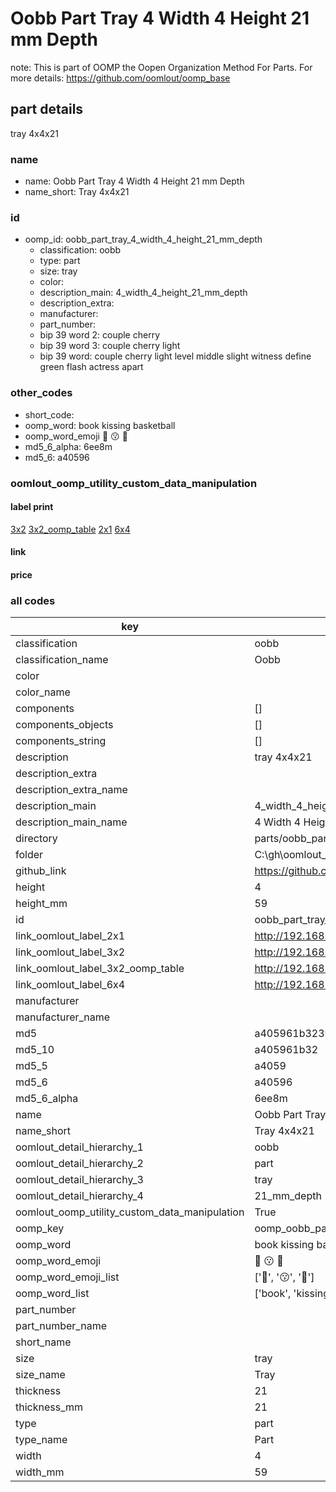 # Oobb Part Tray 4 Width 4 Height 21 mm Depth  

note: This is part of OOMP the Oopen Organization Method For Parts. For more details: https://github.com/oomlout/oomp_base

##  part details
  



tray 4x4x21



### name
* name: Oobb Part Tray 4 Width 4 Height 21 mm Depth
* name_short: Tray 4x4x21 
### id
* oomp_id: oobb_part_tray_4_width_4_height_21_mm_depth
  * classification: oobb
  * type: part
  * size: tray
  * color: 
  * description_main: 4_width_4_height_21_mm_depth
  * description_extra: 
  * manufacturer: 
  * part_number: 
  * bip 39 word 2: couple cherry
  * bip 39 word 3: couple cherry light
  * bip 39 word: couple cherry light level middle slight witness define green flash actress apart

### other_codes
* short_code: 
* oomp_word: book kissing basketball
* oomp_word_emoji :book: :kissing: :basketball:
* md5_6_alpha: 6ee8m
* md5_6: a40596






### oomlout_oomp_utility_custom_data_manipulation
#### label print
[3x2](http://192.168.1.245:1112/?label=oomp%206ee8m)
[3x2_oomp_table](http://192.168.1.108:1112/?label=oomp%206ee8m)
[2x1](http://192.168.1.242:1112/?label=oomp%206ee8m)
[6x4](http://192.168.1.55:1112/?label=oomp%206ee8m)    

#### link

                              

#### price







### all codes 
| key | value |  
| --- | --- |  
| classification | oobb |  
| classification_name | Oobb |  
| color |  |  
| color_name |  |  
| components | [] |  
| components_objects | [] |  
| components_string | [] |  
| description | tray 4x4x21 |  
| description_extra |  |  
| description_extra_name |  |  
| description_main | 4_width_4_height_21_mm_depth |  
| description_main_name | 4 Width 4 Height 21 mm Depth |  
| directory | parts/oobb_part_tray_4_width_4_height_21_mm_depth |  
| folder | C:\gh\oomlout_oobb_version_4_generated_parts\parts\oobb_part_tray_4_width_4_height_21_mm_depth |  
| github_link | https://github.com/oomlout/oomlout_oomp_part_src/tree/main/parts/oobb_part_tray_4_width_4_height_21_mm_depth |  
| height | 4 |  
| height_mm | 59 |  
| id | oobb_part_tray_4_width_4_height_21_mm_depth |  
| link_oomlout_label_2x1 | http://192.168.1.242:1112/?label=oomp%206ee8m |  
| link_oomlout_label_3x2 | http://192.168.1.245:1112/?label=oomp%206ee8m |  
| link_oomlout_label_3x2_oomp_table | http://192.168.1.108:1112/?label=oomp%206ee8m |  
| link_oomlout_label_6x4 | http://192.168.1.55:1112/?label=oomp%206ee8m |  
| manufacturer |  |  
| manufacturer_name |  |  
| md5 | a405961b32399f972ec6280b0309d989 |  
| md5_10 | a405961b32 |  
| md5_5 | a4059 |  
| md5_6 | a40596 |  
| md5_6_alpha | 6ee8m |  
| name | Oobb Part Tray 4 Width 4 Height 21 mm Depth |  
| name_short | Tray 4x4x21  |  
| oomlout_detail_hierarchy_1 | oobb |  
| oomlout_detail_hierarchy_2 | part |  
| oomlout_detail_hierarchy_3 | tray |  
| oomlout_detail_hierarchy_4 | 21_mm_depth |  
| oomlout_oomp_utility_custom_data_manipulation | True |  
| oomp_key | oomp_oobb_part_tray_4_width_4_height_21_mm_depth |  
| oomp_word | book kissing basketball |  
| oomp_word_emoji | :book: :kissing: :basketball: |  
| oomp_word_emoji_list | [':book:', ':kissing:', ':basketball:'] |  
| oomp_word_list | ['book', 'kissing', 'basketball'] |  
| part_number |  |  
| part_number_name |  |  
| short_name |  |  
| size | tray |  
| size_name | Tray |  
| thickness | 21 |  
| thickness_mm | 21 |  
| type | part |  
| type_name | Part |  
| width | 4 |  
| width_mm | 59 |  
